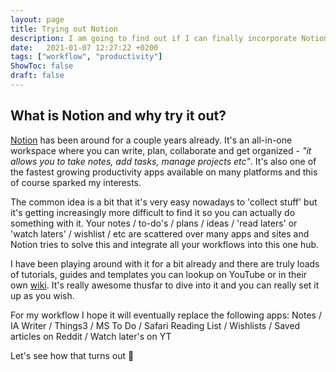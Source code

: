 ```yaml
---
layout: page
title: Trying out Notion
description: I am going to find out if I can finally incorporate Notion into my workflow
date:   2021-01-07 12:27:22 +0200
tags: ["workflow", "productivity"]
ShowToc: false
draft: false
---
```

## What is Notion and why try it out?
[Notion](https://www.notion.so/) has been around for a couple years already. It's an all-in-one workspace where you can write, plan, collaborate and get organized - _"it allows you to take notes, add tasks, manage projects etc"_. It's also one of the fastest growing productivity apps available on many platforms and this of course sparked my interests. 

The common idea is a bit that it's very easy nowadays to 'collect stuff' but it's getting increasingly more difficult to find it so you can actually do something with it. Your notes / to-do's / plans / ideas / 'read laters' or 'watch laters' / wishlist / etc are scattered over many apps and sites and Notion tries to solve this and integrate all your workflows into this one hub.

I have been playing around with it for a bit already and there are truly loads of tutorials, guides and templates you can lookup on YouTube or in their own [wiki](https://www.notion.so/wikis). It's really awesome thusfar to dive into it and you can really set it up as you wish.

For my workflow I hope it will eventually replace the following apps: Notes / IA Writer / Things3 / MS To Do / Safari Reading List / Wishlists / Saved articles on Reddit / Watch later's on YT

Let's see how that turns out 🤞


